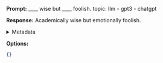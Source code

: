 **Prompt:**
____ wise but ____ foolish. topic: llm - gpt3 - chatgpt

**Response:**
Academically wise but emotionally foolish.

<details><summary>Metadata</summary>

- Duration: 1194 ms
- Datetime: 2023-09-02T18:18:53.676278
- Model: gpt-4-0613

</details>

**Options:**
```json
{}
```

